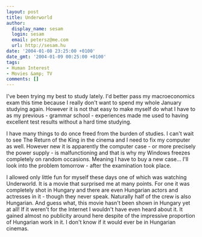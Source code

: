 ```yaml
---
layout: post
title: Underworld
author:
  display_name: sesam
  login: sesam
  email: petersz@me.com
  url: http://sesam.hu
date: '2004-01-08 23:25:00 +0100'
date_gmt: '2004-01-09 00:25:00 +0100'
tags:
- Human Interest
- Movies &amp; TV
comments: []
---
```


I've been trying my best to study lately. I'd better pass my macroeconomics exam this time because I really don't want to spend my whole January studying again. However it is not that easy to make myself do what I have to as my previous - grammar school - experiences made me used to having excellent test results without a hard time studying. 

I have many things to do once freed from the burden of studies. I can't wait to see The Return of the King in the cinema and I need to fix my computer as well. However new it is apparently the computer case - or more precisely the power supply - is malfunctioning and that is why my Windows freezes completely on random occasions. Meaning I have to buy a new case... I'll look into the problem tomorrow - after the examination took place. 

I allowed only little fun for myself these days one of which was watching Underworld. It is a movie that surprised me at many points. For one it was completely shot in Hungary and there are even Hungarian actors and actresses in it - though they never speak. Naturally half of the crew is also Hungarian. And guess what, this movie hasn't been shown in Hungary yet at all! If it weren't for the Internet I wouldn't have even heard about it. It gained almost no publicity around here despite of the impressive proportion of Hungarian work in it. I don't know if it would ever be in Hungarian cinemas.
